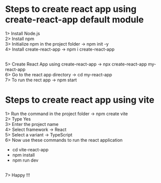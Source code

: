 # Steps to create react app using create-react-app default module

1> Install Node.js <br>
2> Install npm <br>
3> Initialize npm in the project folder -> npm init -y <br>
4> Install create-react-app -> npm i create-react-app <br><br>

5> Create React App using create-react-app -> npx create-react-app my-react-app <br>
6> Go to the react app directory -> cd my-react-app <br>
7> To run the rect app -> npm start <br>

# Steps to create react app using vite

1> Run the command in the project folder -> npm create vite <br>
2> Type Yes <br>
3> Enter the project name <br>
4> Select framework -> React <br>
5> Select a variant -> TypeScript <br>
6> Now use these commands to run the react application <br>

<ul>
  <li>cd vite-react-app</li>
  <li>npm install</li>
  <li>npm run dev</li>
</ul> <br>
7> Happy !!!